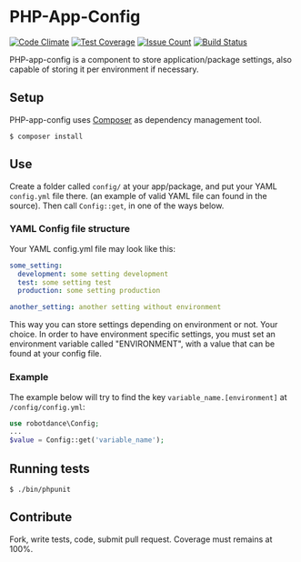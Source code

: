 # PHP-App-Config

[![Code Climate](https://codeclimate.com/github/robotdance/php-app-config/badges/gpa.svg)](https://codeclimate.com/github/robotdance/php-app-config)
[![Test Coverage](https://codeclimate.com/github/robotdance/php-app-config/badges/coverage.svg)](https://codeclimate.com/github/robotdance/php-app-config/coverage)
[![Issue Count](https://codeclimate.com/github/robotdance/php-app-config/badges/issue_count.svg)](https://codeclimate.com/github/robotdance/php-app-config)
[![Build Status](https://travis-ci.org/robotdance/php-app-config.svg?branch=master)](https://travis-ci.org/robotdance/php-app-config)

PHP-app-config is a component to store application/package settings, also capable of storing it per environment if necessary.

## Setup

PHP-app-config uses [Composer](http://getcomposer.org) as dependency management tool.

`$ composer install`

## Use

Create a folder called `config/` at your app/package, and put your YAML `config.yml` file there.
(an example of valid YAML file can found in the source). Then call `Config::get`, in one of the ways below.

### YAML Config file structure

Your YAML config.yml file may look like this:

```yaml
some_setting:
  development: some setting development
  test: some setting test
  production: some setting production

another_setting: another setting without environment
```
This way you can store settings depending on environment or not. Your choice.
In order to have environment specific settings, you must set an environment variable called "ENVIRONMENT",
with a value that can be found at your config file.

### Example

The example below will try to find the key `variable_name.[environment]` at `/config/config.yml`:

```php
use robotdance\Config;
...
$value = Config::get('variable_name');
```

## Running tests

`$ ./bin/phpunit`

## Contribute

Fork, write tests, code, submit pull request. Coverage must remains at 100%.
